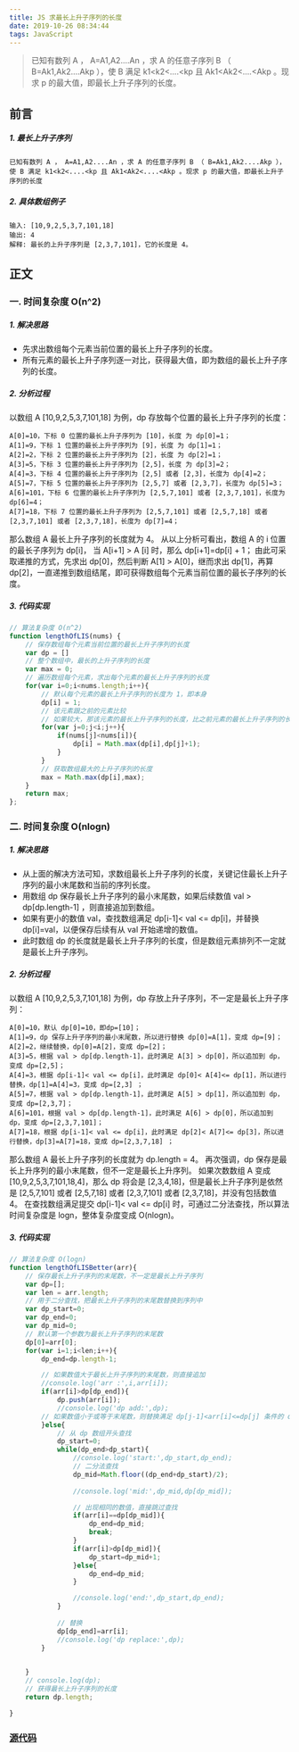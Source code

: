 ```yaml
---
title: JS 求最长上升子序列的长度
date: 2019-10-26 08:34:44
tags: JavaScript
---
```


> 已知有数列 A ， A=A1,A2....An ，求 A 的任意子序列 B （ B=Ak1,Ak2....Akp ），使 B 满足 k1<k2<....<kp 且 Ak1<Ak2<....<Akp 。现求 p 的最大值，即最长上升子序列的长度。

<!-- more -->


## 前言
##### 1. 最长上升子序列
```
已知有数列 A ， A=A1,A2....An ，求 A 的任意子序列 B （ B=Ak1,Ak2....Akp ），使 B 满足 k1<k2<....<kp 且 Ak1<Ak2<....<Akp 。现求 p 的最大值，即最长上升子序列的长度
```


##### 2. 具体数组例子
```
输入: [10,9,2,5,3,7,101,18]
输出: 4 
解释: 最长的上升子序列是 [2,3,7,101]，它的长度是 4。
```


## 正文

### 一. 时间复杂度 O(n^2)
##### 1. 解决思路
- 先求出数组每个元素当前位置的最长上升子序列的长度。
- 所有元素的最长上升子序列逐一对比，获得最大值，即为数组的最长上升子序列的长度。

##### 2. 分析过程
以数组 A [10,9,2,5,3,7,101,18] 为例，dp 存放每个位置的最长上升子序列的长度：
```
A[0]=10，下标 0 位置的最长上升子序列为 [10]，长度 为 dp[0]=1；
A[1]=9，下标 1 位置的最长上升子序列为 [9]，长度 为 dp[1]=1；
A[2]=2，下标 2 位置的最长上升子序列为 [2]，长度 为 dp[2]=1；
A[3]=5，下标 3 位置的最长上升子序列为 [2,5]，长度 为 dp[3]=2；
A[4]=3，下标 4 位置的最长上升子序列为 [2,5] 或者 [2,3]，长度为 dp[4]=2；
A[5]=7，下标 5 位置的最长上升子序列为 [2,5,7] 或者 [2,3,7]，长度为 dp[5]=3；
A[6]=101，下标 6 位置的最长上升子序列为 [2,5,7,101] 或者 [2,3,7,101]，长度为 dp[6]=4；
A[7]=18，下标 7 位置的最长上升子序列为 [2,5,7,101] 或者 [2,5,7,18] 或者 [2,3,7,101] 或者 [2,3,7,18]，长度为 dp[7]=4；
```
那么数组 A 最长上升子序列的长度就为 4。
从以上分析可看出，数组 A 的 i 位置的最长子序列为 dp[i]， 当 A[i+1] > A [i] 时，那么 dp[i+1]=dp[i] + 1；
由此可采取递推的方式，先求出 dp[0]，然后判断 A[1] > A[0]，继而求出 dp[1]，再算 dp[2]，一直递推到数组结尾，即可获得数组每个元素当前位置的最长子序列的长度。


##### 3. 代码实现
```js
// 算法复杂度 O(n^2)
function lengthOfLIS(nums) {
    // 保存数组每个元素当前位置的最长上升子序列的长度
    var dp = []
    // 整个数组中，最长的上升子序列的长度
    var max = 0;
    // 遍历数组每个元素，求出每个元素的最长上升子序列的长度
    for(var i=0;i<nums.length;i++){
        // 默认每个元素的最长上升子序列的长度为 1，即本身
        dp[i] = 1;
        // 该元素跟之前的元素比较
        // 如果较大，那该元素的最长上升子序列的长度，比之前元素的最长上升子序列的长度加 1
        for(var j=0;j<i;j++){
            if(nums[j]<nums[i]){
                dp[i] = Math.max(dp[i],dp[j]+1);
            }
        }
        // 获取数组最大的上升子序列的长度
        max = Math.max(dp[i],max);
    }
    return max;
};
```


### 二. 时间复杂度  O(nlogn)
##### 1. 解决思路
- 从上面的解决方法可知，求数组最长上升子序列的长度，关键记住最长上升子序列的最小末尾数和当前的序列长度。
- 用数组 dp 保存最长上升子序列的最小末尾数，如果后续数值 val > dp[dp.length-1] ，则直接追加到数组。
- 如果有更小的数值 val，查找数组满足 dp[i-1]< val <= dp[i]，并替换 dp[i]=val，以便保存后续有从 val 开始递增的数值。
- 此时数组 dp 的长度就是最长上升子序列的长度，但是数组元素排列不一定就是最长上升子序列。

##### 2. 分析过程
以数组 A [10,9,2,5,3,7,101,18] 为例，dp 存放上升子序列，不一定是最长上升子序列：
```
A[0]=10，默认 dp[0]=10，即dp=[10]；
A[1]=9，dp 保存上升子序列的最小末尾数，所以进行替换 dp[0]=A[1]，变成 dp=[9]；
A[2]=2，继续替换，dp[0]=A[2]，变成 dp=[2]；
A[3]=5，根据 val > dp[dp.length-1]，此时满足 A[3] > dp[0]，所以追加到 dp，变成 dp=[2,5]；
A[4]=3，根据 dp[i-1]< val <= dp[i]，此时满足 dp[0]< A[4]<= dp[1]，所以进行替换，dp[1]=A[4]=3，变成 dp=[2,3] ；
A[5]=7，根据 val > dp[dp.length-1]，此时满足 A[5] > dp[1]，所以追加到 dp，变成 dp=[2,3,7]；
A[6]=101，根据 val > dp[dp.length-1]，此时满足 A[6] > dp[0]，所以追加到 dp，变成 dp=[2,3,7,101]；
A[7]=18，根据 dp[i-1]< val <= dp[i]，此时满足 dp[2]< A[7]<= dp[3]，所以进行替换，dp[3]=A[7]=18，变成 dp=[2,3,7,18] ；
```
那么数组 A 最长上升子序列的长度就为 dp.length = 4。
再次强调，dp 保存是最长上升序列的最小末尾数，但不一定是最长上升序列。
如果次数数组 A 变成 [10,9,2,5,3,7,101,18,4]，那么 dp 将会是 [2,3,4,18]，但是最长上升子序列是依然是 [2,5,7,101] 或者 [2,5,7,18] 或者 [2,3,7,101] 或者 [2,3,7,18]，并没有包括数值 4。
在查找数组满足提交 dp[i-1]< val <= dp[i] 时，可通过二分法查找，所以算法时间复杂度是 logn，整体复杂度变成 O(nlogn)。


##### 3. 代码实现 
```js
// 算法复杂度 O(logn)
function lengthOfLISBetter(arr){
    // 保存最长上升子序列的末尾数，不一定是最长上升子序列
    var dp=[];
    var len = arr.length;
    // 用于二分查找，把最长上升子序列的末尾数替换到序列中
    var dp_start=0;
    var dp_end=0;
    var dp_mid=0;
    // 默认第一个参数为最长上升子序列的末尾数
    dp[0]=arr[0];
    for(var i=1;i<len;i++){
        dp_end=dp.length-1;

        // 如果数值大于最长上升子序列的末尾数，则直接追加
        //console.log('arr :',i,arr[i]);
        if(arr[i]>dp[dp_end]){
            dp.push(arr[i]);
            //console.log('dp add:',dp);
        // 如果数值小于或等于末尾数，则替换满足 dp[j-1]<arr[i]<=dp[j] 条件的 dp[j]
        }else{
            // 从 dp 数组开头查找
            dp_start=0;
            while(dp_end>dp_start){
                //console.log('start:',dp_start,dp_end);
                // 二分法查找
                dp_mid=Math.floor((dp_end+dp_start)/2);
                
                //console.log('mid:',dp_mid,dp[dp_mid]);

                // 出现相同的数值，直接跳过查找
                if(arr[i]==dp[dp_mid]){
                    dp_end=dp_mid;
                    break;
                }
                if(arr[i]>dp[dp_mid]){
                    dp_start=dp_mid+1;
                }else{
                    dp_end=dp_mid;
                }

                //console.log('end:',dp_start,dp_end);
            }
            
            // 替换
            dp[dp_end]=arr[i];
            //console.log('dp replace:',dp);
        }

        
    }
    // console.log(dp);
    // 获得最长上升子序列的长度
    return dp.length;

}
```

### [源代码](/example/js/length-of-LIS.html)